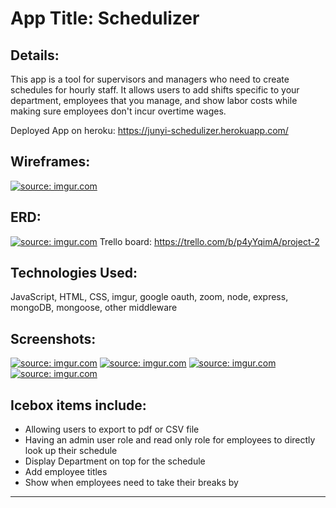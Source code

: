 # App Title: Schedulizer

## Details:
This app is a tool for supervisors and managers who need to create schedules for hourly staff.  It allows users to add shifts specific to your department, employees that you manage, and show labor costs while making sure employees don't incur overtime wages.

Deployed App on heroku:
https://junyi-schedulizer.herokuapp.com/

## Wireframes:
<a href="https://imgur.com/USLwivJ"><img src="https://i.imgur.com/USLwivJ.jpg" title="source: imgur.com" /></a>

## ERD:
<a href="https://imgur.com/pSDWaPs"><img src="https://i.imgur.com/pSDWaPs.jpg" title="source: imgur.com" /></a>
Trello board:
https://trello.com/b/p4yYqimA/project-2


## Technologies Used: 
JavaScript, HTML, CSS, imgur, google oauth, zoom, node, express, mongoDB, mongoose, other middleware



## Screenshots:
<a href="https://imgur.com/Q8yk5Zh"><img src="https://i.imgur.com/Q8yk5Zh.png" title="source: imgur.com" /></a> 
<a href="https://imgur.com/DYlPGti"><img src="https://i.imgur.com/DYlPGti.png" title="source: imgur.com" /></a>
<a href="https://imgur.com/nm6piXl"><img src="https://i.imgur.com/nm6piXl.png" title="source: imgur.com" /></a>
<a href="https://imgur.com/VeARgwy"><img src="https://i.imgur.com/VeARgwy.png" title="source: imgur.com" /></a>


## Icebox items include:
* Allowing users to export to pdf or CSV file
* Having an admin user role and read only role for employees to directly look up their schedule
* Display Department on top for the schedule
* Add employee titles
* Show when employees need to take their breaks by

___